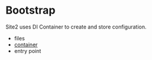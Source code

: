 # Bootstrap

Site2 uses DI Container to create and store configuration.

- files
- [container](./Container.md)
- entry point
